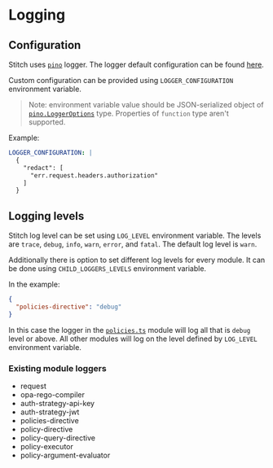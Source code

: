# Logging

## Configuration

Stitch uses [`pino`](https://github.com/pinojs/pino) logger. The logger default configuration can be found [here](../services/src/modules/logger.ts).

Custom configuration can be provided using `LOGGER_CONFIGURATION` environment variable.

> Note: environment variable value should be JSON-serialized object of [`pino.LoggerOptions`](https://getpino.io/#/docs/api?id=options-object) type. Properties of `function` type aren't supported.

Example:

```yaml
LOGGER_CONFIGURATION: |
  {
    "redact": [
      "err.request.headers.authorization"
    ]
  }
```

## Logging levels

Stitch log level can be set using `LOG_LEVEL` environment variable. The levels are `trace`, `debug`, `info`, `warn`, `error`, and `fatal`. The default log level is `warn`.

Additionally there is option to set different log levels for every module. It can be done using `CHILD_LOGGERS_LEVELS` environment variable.

In the example:

```json
{
  "policies-directive": "debug"
}
```

In this case the logger in the [`policies.ts`](../services/src/modules/directives/policy/policies.ts) module will log all that is `debug` level or above. All other modules will log on the level defined by `LOG_LEVEL` environment variable.

### Existing module loggers

- request
- opa-rego-compiler
- auth-strategy-api-key
- auth-strategy-jwt
- policies-directive
- policy-directive
- policy-query-directive
- policy-executor
- policy-argument-evaluator
